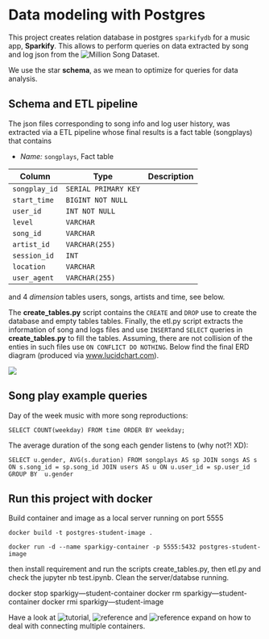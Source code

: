 # Data modeling with Postgres

This project creates relation database in postgres `sparkifydb` for a music app, **Sparkify**. 
This allows to perform queries on data extracted by song and log json
from the ![Million Song Dataset](http://millionsongdataset.com/).

We use the star **schema**, as we mean to optimize for queries for data analysis.


## Schema and ETL pipeline

The json files corresponding to song info and log user history, 
was extracted via a ETL pipeline whose final results is a 
fact table (songplays) that contains 

- *Name:* `songplays`,  Fact table

| Column | Type | Description 
| ------ | ---- | ----------------------- |
| `songplay_id` | `SERIAL PRIMARY KEY` | 
| `start_time` | `BIGINT NOT NULL` | 
| `user_id` | `INT NOT NULL` | 
| `level` | `VARCHAR` | 
| `song_id` | `VARCHAR` | 
| `artist_id` | `VARCHAR(255)` | 
| `session_id` | `INT` | 
| `location` | `VARCHAR` | 
| `user_agent` | `VARCHAR(255)` | 

and 4 *dimension* tables users, songs, artists and  time, see below. 


The **create_tables.py** script contains the `CREATE` and  `DROP`  use to create the database and empty tables tables. 
Finally, the etl.py script extracts the information of song and logs files and use  `INSERT`and `SELECT` queries in **create_tables.py** to fill the tables. Assuming, there are not collision of the enties in such files 
use `ON CONFLICT DO NOTHING`.  Below find the  final ERD diagram (produced via www.lucidchart.com).


![](./media/ERD_sparkigy.png)


## Song play example queries

Day of the week music with more song reproductions:

`SELECT COUNT(weekday) FROM time
ORDER BY weekday;`

The average duration of the song each gender listens to (why not?! XD):

`SELECT u.gender, AVG(s.duration)
FROM songplays AS sp
JOIN songs AS s 
ON s.song_id = sp.song_id
JOIN users AS u
ON u.user_id = sp.user_id
GROUP BY 
u.gender
`

## Run this project with docker

Build container and image as a local server running on port 5555

`docker build -t postgres-student-image .`

`docker run -d --name sparkigy-container -p 5555:5432 postgres-student-image`

then install requirement and run the scripts create_tables.py, then etl.py and check the jupyter nb test.ipynb.
Clean the server/databse running.

docker stop sparkigy—student-container
docker rm sparkigy—student-container
docker rmi sparkigy—student-image

Have a look at ![tutorial](https://medium.com/@wkrzywiec/database-in-a-docker-container-how-to-start-and-whats-it-about-5e3ceea77e50), 
![reference](https://testdriven.io/blog/dockerizing-flask-with-postgres-gunicorn-and-nginx/) and 
![reference](https://stackoverflow.com/questions/53610266/cannot-connect-to-postgres-container-using-psycopg2) expand 
on how to deal with connecting multiple containers.


